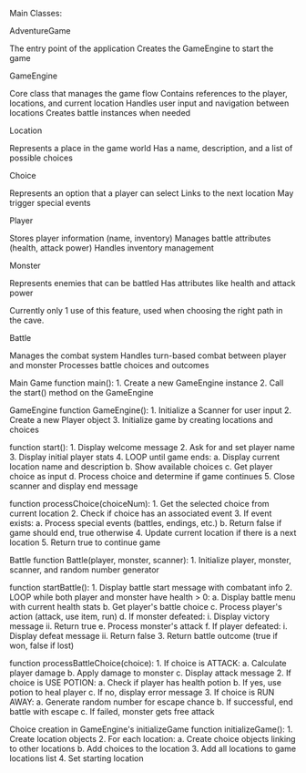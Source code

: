 Main Classes:

AdventureGame

The entry point of the application
Creates the GameEngine to start the game


GameEngine

Core class that manages the game flow
Contains references to the player, locations, and current location
Handles user input and navigation between locations
Creates battle instances when needed


Location

Represents a place in the game world
Has a name, description, and a list of possible choices


Choice

Represents an option that a player can select
Links to the next location
May trigger special events


Player

Stores player information (name, inventory)
Manages battle attributes (health, attack power)
Handles inventory management


Monster

Represents enemies that can be battled
Has attributes like health and attack power

Currently only 1 use of this feature, used when choosing the right path in the cave.


Battle

Manages the combat system
Handles turn-based combat between player and monster
Processes battle choices and outcomes

Main Game
function main():
    1. Create a new GameEngine instance
    2. Call the start() method on the GameEngine

GameEngine
function GameEngine():
    1. Initialize a Scanner for user input
    2. Create a new Player object
    3. Initialize game by creating locations and choices

function start():
    1. Display welcome message
    2. Ask for and set player name
    3. Display initial player stats
    4. LOOP until game ends:
        a. Display current location name and description
        b. Show available choices
        c. Get player choice as input
        d. Process choice and determine if game continues
    5. Close scanner and display end message

function processChoice(choiceNum):
    1. Get the selected choice from current location
    2. Check if choice has an associated event
    3. If event exists:
        a. Process special events (battles, endings, etc.)
        b. Return false if game should end, true otherwise
    4. Update current location if there is a next location
    5. Return true to continue game

Battle
function Battle(player, monster, scanner):
    1. Initialize player, monster, scanner, and random number generator

function startBattle():
    1. Display battle start message with combatant info
    2. LOOP while both player and monster have health > 0:
        a. Display battle menu with current health stats
        b. Get player's battle choice
        c. Process player's action (attack, use item, run)
        d. If monster defeated:
            i. Display victory message
            ii. Return true
        e. Process monster's attack
        f. If player defeated:
            i. Display defeat message
            ii. Return false
    3. Return battle outcome (true if won, false if lost)

function processBattleChoice(choice):
    1. If choice is ATTACK:
        a. Calculate player damage
        b. Apply damage to monster
        c. Display attack message
    2. If choice is USE POTION:
        a. Check if player has health potion
        b. If yes, use potion to heal player
        c. If no, display error message
    3. If choice is RUN AWAY:
        a. Generate random number for escape chance
        b. If successful, end battle with escape
        c. If failed, monster gets free attack

Choice creation in GameEngine's initializeGame
function initializeGame():
    1. Create location objects
    2. For each location:
        a. Create choice objects linking to other locations
        b. Add choices to the location
    3. Add all locations to game locations list
    4. Set starting location


